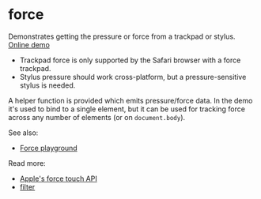 # force

Demonstrates getting the pressure or force from a trackpad or stylus. [Online demo](https://demos.ixfx.fun/pointer/force/)

* Trackpad force is only supported by the Safari browser with a force trackpad.
* Stylus pressure should work cross-platform, but a pressure-sensitive stylus is needed.

A helper function is provided which emits pressure/force data. In the demo it's used to bind to a single element, but it can be used for tracking force across any number of elements (or on `document.body`).

See also:
* [Force playground](https://clinth.github.io/ixfx-play/pointer/force/index.html)

Read more:
* [Apple's force touch API](https://developer.apple.com/library/archive/documentation/AppleApplications/Conceptual/SafariJSProgTopics/RespondingtoForceTouchEventsfromJavaScript.html)
* [filter](https://developer.mozilla.org/en-US/docs/Web/CSS/filter)